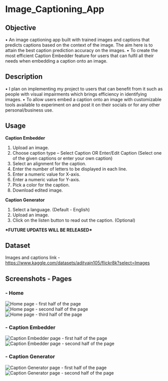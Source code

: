 # Image_Captioning_App

## Objective
• An image captioning app built with trained images and captions that predicts captions based on the context of the image. The aim here is to attain the best caption prediction accuracy on the images.
• To create the most efficient Caption Embedder feature for users that can fulfil all their needs when embedding a caption onto an image.

## Description
• I plan on implementing my project to users that can benefit from it such as people with visual impairments which brings efficiency in identifying images.
• To allow users embed a caption onto an image with customizable tools available to experiment on and post it on their socials or for any other personal/business use.

## Usage
**Caption Embedder**
1. Upload an image.
2. Choose caption type – Select Caption OR Enter/Edit Caption (Select one of the given captions or enter your own caption)
3. Select an alignment for the caption.
4. Enter the number of letters to be displayed in each line.
5. Enter a numeric value for X-axis.
6. Enter a numeric value for Y-axis.
7. Pick a color for the caption.
8. Download edited image.

**Caption Generator**
1. Select a language. (Default - English)
2. Upload an image.
3. Click on the listen button to read out the caption. (Optional)

**\*FUTURE UPDATES WILL BE RELEASED\***

## Dataset
Images and captions link - https://www.kaggle.com/datasets/adityajn105/flickr8k?select=Images

## Screenshots - Pages
### - Home
![Home page - first half of the page](https://github.com/Kevin22George/Virtual_Desktop_Assistant_Eve/assets/104430325/9799fcef-ee96-468c-a4e2-747c6c5b7c7a)
![Home page - second half of the page](https://github.com/Kevin22George/Virtual_Desktop_Assistant_Eve/assets/104430325/16b9eac6-b097-4ddd-95c8-f53238cbabbe)
![Home page - third half of the page](https://github.com/Kevin22George/Virtual_Desktop_Assistant_Eve/assets/104430325/46fa5283-6ef6-4271-8e77-47e6f236d7d8)
### - Caption Embedder 
![Caption Embedder page - first half of the page](https://github.com/Kevin22George/Virtual_Desktop_Assistant_Eve/assets/104430325/01abd408-d4f6-4ba7-ad1e-3702678e10eb)
![Caption Embedder page - second half of the page](https://github.com/Kevin22George/Virtual_Desktop_Assistant_Eve/assets/104430325/8ae818c1-e5d1-4e96-9cdd-7468e33e6228)
### - Caption Generator
![Caption Generator page - first half of the page](https://github.com/Kevin22George/Virtual_Desktop_Assistant_Eve/assets/104430325/9124ad80-dca3-4e32-a3b1-f75cf0b9ed59)
![Caption Generator page - second half of the page](https://github.com/Kevin22George/Virtual_Desktop_Assistant_Eve/assets/104430325/fb9fc77f-558d-4fde-a6c0-95b94386015f)
